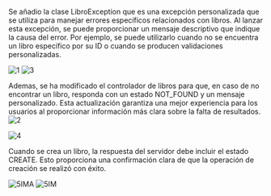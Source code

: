 Se añadio la clase LibroException que es una excepción personalizada que se utiliza para manejar errores específicos relacionados con libros. Al lanzar esta excepción, se puede proporcionar un mensaje descriptivo que indique la causa del error. Por ejemplo, se puede utilizarlo cuando no se encuentra un libro específico por su ID o cuando se producen validaciones personalizadas.

![1](https://github.com/josueleonn/libro-api/assets/147575712/3b4bd83a-7e30-4f6f-a437-07af88114475)
![3](https://github.com/josueleonn/libro-api/assets/147575712/6686610c-1073-4f06-9566-670395e1ed36)


Ademas, se ha modificado el controlador de libros para que, en caso de no encontrar un libro, responda con un estado NOT_FOUND y un mensaje personalizado. Esta actualización garantiza una mejor experiencia para los usuarios al proporcionar información más clara sobre la falta de resultados.
![2](https://github.com/josueleonn/libro-api/assets/147575712/0bc8b277-3718-4b2d-8d0e-3485667dcda6)

![4](https://github.com/josueleonn/libro-api/assets/147575712/b83d18fb-98bb-4705-8ab0-65a5fdaa0e02)

Cuando se crea un libro, la respuesta del servidor debe incluir el estado CREATE. Esto proporciona una confirmación clara de que la operación de creación se realizó con éxito.

![5IMA](https://github.com/josueleonn/libro-api/assets/147575712/35645619-6717-46a5-9a9a-cdb60e649886)
![5IM](https://github.com/josueleonn/libro-api/assets/147575712/4063a76e-2f0d-43bc-8739-951287573f40)
